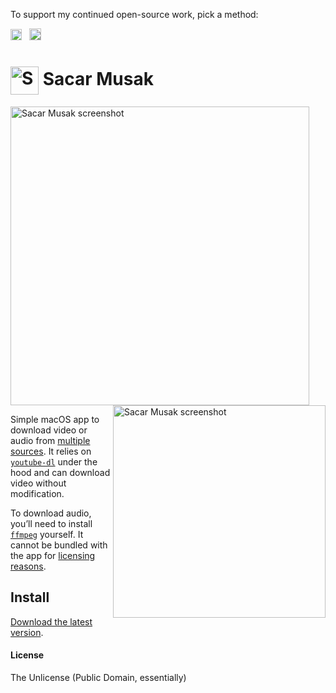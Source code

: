 To support my continued open-source work, pick a method:

[<img src='https://upload.wikimedia.org/wikipedia/commons/5/53/PayPal_2014_logo.svg' height='18' alt='Support via Paypal'>](https://www.paypal.me/vitorgalvao)&nbsp;&nbsp;
[<img src='https://dl.dropboxusercontent.com/s/y3pft1fbmer5v22/society6.svg' height='19' alt='Support via Society6'>](https://vitorgalvao.com/society6)

# <img src='https://i.imgur.com/7fSPDfx.png' width='45' align='center' alt='Sacar Musak logo'> Sacar Musak

<img src='https://i.imgur.com/a0esJ1e.png' width='478' alt='Sacar Musak screenshot'><img src='https://i.imgur.com/WqOFTmx.png' width='340' align='right' alt='Sacar Musak screenshot'>

Simple macOS app to download video or audio from [multiple sources](https://rg3.github.io/youtube-dl/supportedsites.html). It relies on [`youtube-dl`](https://rg3.github.io/youtube-dl/) under the hood and can download video without modification.

To download audio, you’ll need to install [`ffmpeg`](https://www.ffmpeg.org/) yourself. It cannot be bundled with the app for [licensing reasons](https://www.ffmpeg.org/legal.html).

## Install

[Download the latest version](https://github.com/vitorgalvao/sacar-musak/releases).

#### License

The Unlicense (Public Domain, essentially)
